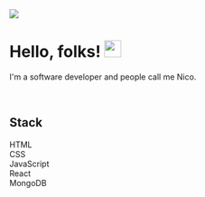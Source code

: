 <img src="https://i.ibb.co/rmDTkB9/github-banner.png">

# Hello, folks! <img src="https://raw.githubusercontent.com/MartinHeinz/MartinHeinz/master/wave.gif" width="30px">

I'm a software developer and people call me Nico.

<br />

## Stack

HTML <br/>
CSS <br/>
JavaScript <br/>
React <br/>
MongoDB <br/>
